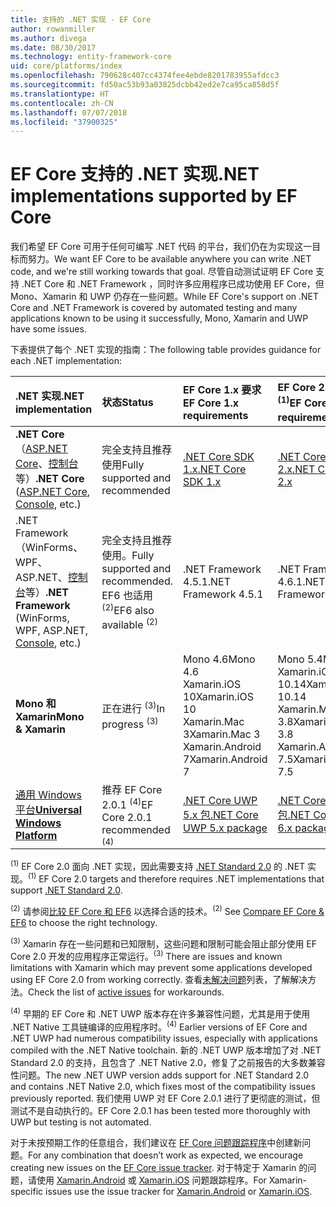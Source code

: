 ```yaml
---
title: 支持的 .NET 实现 - EF Core
author: rowanmiller
ms.author: divega
ms.date: 08/30/2017
ms.technology: entity-framework-core
uid: core/platforms/index
ms.openlocfilehash: 790628c407cc4374fee4ebde8201783955afdcc3
ms.sourcegitcommit: fd50ac53b93a03825dcbb42ed2e7ca95ca858d5f
ms.translationtype: HT
ms.contentlocale: zh-CN
ms.lasthandoff: 07/07/2018
ms.locfileid: "37900325"
---
```

# <a name="net-implementations-supported-by-ef-core"></a><span data-ttu-id="d7ea7-102">EF Core 支持的 .NET 实现</span><span class="sxs-lookup"><span data-stu-id="d7ea7-102">.NET implementations supported by EF Core</span></span>

<span data-ttu-id="d7ea7-103">我们希望 EF Core 可用于任何可编写 .NET 代码 的平台，我们仍在为实现这一目标而努力。</span><span class="sxs-lookup"><span data-stu-id="d7ea7-103">We want EF Core to be available anywhere you can write .NET code, and we're still working towards that goal.</span></span> <span data-ttu-id="d7ea7-104">尽管自动测试证明 EF Core 支持 .NET Core 和 .NET Framework ，同时许多应用程序已成功使用 EF Core，但 Mono、Xamarin 和 UWP 仍存在一些问题。</span><span class="sxs-lookup"><span data-stu-id="d7ea7-104">While EF Core's support on .NET Core and .NET Framework is covered by automated testing and many applications known to be using it successfully, Mono, Xamarin and UWP have some issues.</span></span>

<span data-ttu-id="d7ea7-105">下表提供了每个 .NET 实现的指南：</span><span class="sxs-lookup"><span data-stu-id="d7ea7-105">The following table provides guidance for each .NET implementation:</span></span>

| <span data-ttu-id="d7ea7-106">.NET 实现</span><span class="sxs-lookup"><span data-stu-id="d7ea7-106">.NET implementation</span></span>                                                                                                  | <span data-ttu-id="d7ea7-107">状态</span><span class="sxs-lookup"><span data-stu-id="d7ea7-107">Status</span></span>                                                             | <span data-ttu-id="d7ea7-108">EF Core 1.x 要求</span><span class="sxs-lookup"><span data-stu-id="d7ea7-108">EF Core 1.x requirements</span></span>                                                                                | <span data-ttu-id="d7ea7-109">EF Core 2.x 要求 <sup>(1)</sup></span><span class="sxs-lookup"><span data-stu-id="d7ea7-109">EF Core 2.x requirements <sup>(1)</sup></span></span>                                                                 |
|:---------------------------------------------------------------------------------------------------------------------|:-------------------------------------------------------------------|:--------------------------------------------------------------------------------------------------------|:--------------------------------------------------------------------------------------------------------|
| <span data-ttu-id="d7ea7-110">**.NET Core**（[ASP.NET Core](../get-started/aspnetcore/index.md)、[控制台](../get-started/netcore/index.md) 等）</span><span class="sxs-lookup"><span data-stu-id="d7ea7-110">**.NET Core** ([ASP.NET Core](../get-started/aspnetcore/index.md), [Console](../get-started/netcore/index.md), etc.)</span></span> | <span data-ttu-id="d7ea7-111">完全支持且推荐使用</span><span class="sxs-lookup"><span data-stu-id="d7ea7-111">Fully supported and recommended</span></span>                                    | [<span data-ttu-id="d7ea7-112">.NET Core SDK 1.x</span><span class="sxs-lookup"><span data-stu-id="d7ea7-112">.NET Core SDK 1.x</span></span>](https://www.microsoft.com/net/core/)                                                | [<span data-ttu-id="d7ea7-113">.NET Core SDK 2.x</span><span class="sxs-lookup"><span data-stu-id="d7ea7-113">.NET Core SDK 2.x</span></span>](https://www.microsoft.com/net/core/)                                                |
| <span data-ttu-id="d7ea7-114">.NET Framework（WinForms、WPF、ASP.NET、[控制台](../get-started/full-dotnet/index.md)等）</span><span class="sxs-lookup"><span data-stu-id="d7ea7-114">**.NET Framework** (WinForms, WPF, ASP.NET, [Console](../get-started/full-dotnet/index.md), etc.)</span></span>                    | <span data-ttu-id="d7ea7-115">完全支持且推荐使用。</span><span class="sxs-lookup"><span data-stu-id="d7ea7-115">Fully supported and recommended.</span></span> <span data-ttu-id="d7ea7-116">EF6 也适用 <sup>(2)</sup></span><span class="sxs-lookup"><span data-stu-id="d7ea7-116">EF6 also available <sup>(2)</sup></span></span> | <span data-ttu-id="d7ea7-117">.NET Framework 4.5.1</span><span class="sxs-lookup"><span data-stu-id="d7ea7-117">.NET Framework 4.5.1</span></span>                                                                                    | <span data-ttu-id="d7ea7-118">.NET Framework 4.6.1</span><span class="sxs-lookup"><span data-stu-id="d7ea7-118">.NET Framework 4.6.1</span></span>                                                                                    |
| <span data-ttu-id="d7ea7-119">**Mono 和 Xamarin**</span><span class="sxs-lookup"><span data-stu-id="d7ea7-119">**Mono & Xamarin**</span></span>                                                                                                   | <span data-ttu-id="d7ea7-120">正在进行 <sup>(3)</sup></span><span class="sxs-lookup"><span data-stu-id="d7ea7-120">In progress <sup>(3)</sup></span></span>                                         | <span data-ttu-id="d7ea7-121">Mono 4.6</span><span class="sxs-lookup"><span data-stu-id="d7ea7-121">Mono 4.6</span></span> <br/> <span data-ttu-id="d7ea7-122">Xamarin.iOS 10</span><span class="sxs-lookup"><span data-stu-id="d7ea7-122">Xamarin.iOS 10</span></span> <br/> <span data-ttu-id="d7ea7-123">Xamarin.Mac 3</span><span class="sxs-lookup"><span data-stu-id="d7ea7-123">Xamarin.Mac 3</span></span> <br/> <span data-ttu-id="d7ea7-124">Xamarin.Android 7</span><span class="sxs-lookup"><span data-stu-id="d7ea7-124">Xamarin.Android 7</span></span>                               | <span data-ttu-id="d7ea7-125">Mono 5.4</span><span class="sxs-lookup"><span data-stu-id="d7ea7-125">Mono 5.4</span></span> <br/> <span data-ttu-id="d7ea7-126">Xamarin.iOS 10.14</span><span class="sxs-lookup"><span data-stu-id="d7ea7-126">Xamarin.iOS 10.14</span></span> <br/> <span data-ttu-id="d7ea7-127">Xamarin.Mac 3.8</span><span class="sxs-lookup"><span data-stu-id="d7ea7-127">Xamarin.Mac 3.8</span></span> <br/> <span data-ttu-id="d7ea7-128">Xamarin.Android 7.5</span><span class="sxs-lookup"><span data-stu-id="d7ea7-128">Xamarin.Android 7.5</span></span>                        |
| [<span data-ttu-id="d7ea7-129">通用 Windows 平台</span><span class="sxs-lookup"><span data-stu-id="d7ea7-129">**Universal Windows Platform**</span></span>](../get-started/uwp/index.md)                                                        | <span data-ttu-id="d7ea7-130">推荐 EF Core 2.0.1 <sup>(4)</sup></span><span class="sxs-lookup"><span data-stu-id="d7ea7-130">EF Core 2.0.1 recommended <sup>(4)</sup></span></span>                           | [<span data-ttu-id="d7ea7-131">.NET Core UWP 5.x 包</span><span class="sxs-lookup"><span data-stu-id="d7ea7-131">.NET Core UWP 5.x package</span></span>](https://www.nuget.org/packages/Microsoft.NETCore.UniversalWindowsPlatform/) | [<span data-ttu-id="d7ea7-132">.NET Core UWP 6.x 包</span><span class="sxs-lookup"><span data-stu-id="d7ea7-132">.NET Core UWP 6.x package</span></span>](https://www.nuget.org/packages/Microsoft.NETCore.UniversalWindowsPlatform/) |

<span data-ttu-id="d7ea7-133"><sup>(1)</sup> EF Core 2.0 面向 .NET 实现，因此需要支持 [.NET Standard 2.0](https://docs.microsoft.com/dotnet/standard/net-standard) 的 .NET 实现。</span><span class="sxs-lookup"><span data-stu-id="d7ea7-133"><sup>(1)</sup> EF Core 2.0 targets and therefore requires .NET implementations that support [.NET Standard 2.0](https://docs.microsoft.com/dotnet/standard/net-standard).</span></span>

<span data-ttu-id="d7ea7-134"><sup>(2)</sup> 请参阅[比较 EF Core 和 EF6](../../efcore-and-ef6/index.md) 以选择合适的技术。</span><span class="sxs-lookup"><span data-stu-id="d7ea7-134"><sup>(2)</sup> See [Compare EF Core & EF6](../../efcore-and-ef6/index.md) to choose the right technology.</span></span>

<span data-ttu-id="d7ea7-135"><sup>(3)</sup> Xamarin 存在一些问题和已知限制，这些问题和限制可能会阻止部分使用 EF Core 2.0 开发的应用程序正常运行。</span><span class="sxs-lookup"><span data-stu-id="d7ea7-135"><sup>(3)</sup> There are issues and known limitations with Xamarin which may prevent some applications developed using EF Core 2.0 from working correctly.</span></span> <span data-ttu-id="d7ea7-136">查看[未解决问题](https://github.com/aspnet/entityframeworkCore/issues?q=is%3Aopen+is%3Aissue+label%3Aarea-xamarin)列表，了解解决方法。</span><span class="sxs-lookup"><span data-stu-id="d7ea7-136">Check the list of [active issues](https://github.com/aspnet/entityframeworkCore/issues?q=is%3Aopen+is%3Aissue+label%3Aarea-xamarin) for workarounds.</span></span>

<span data-ttu-id="d7ea7-137"><sup>(4)</sup> 早期的 EF Core 和 .NET UWP 版本存在许多兼容性问题，尤其是用于使用 .NET Native 工具链编译的应用程序时。</span><span class="sxs-lookup"><span data-stu-id="d7ea7-137"><sup>(4)</sup> Earlier versions of EF Core and .NET UWP had numerous compatibility issues, especially with applications compiled with the .NET Native toolchain.</span></span> <span data-ttu-id="d7ea7-138">新的 .NET UWP 版本增加了对 .NET Standard 2.0 的支持，且包含了 .NET Native 2.0，修复了之前报告的大多数兼容性问题。</span><span class="sxs-lookup"><span data-stu-id="d7ea7-138">The new .NET UWP version adds support for .NET Standard 2.0 and contains .NET Native 2.0, which fixes most of the compatibility issues previously reported.</span></span> <span data-ttu-id="d7ea7-139">我们使用 UWP 对 EF Core 2.0.1 进行了更彻底的测试，但测试不是自动执行的。</span><span class="sxs-lookup"><span data-stu-id="d7ea7-139">EF Core 2.0.1 has been tested more thoroughly with UWP but testing is not automated.</span></span>

<span data-ttu-id="d7ea7-140">对于未按预期工作的任意组合，我们建议在 [EF Core 问题跟踪程序](https://github.com/aspnet/entityframeworkcore/issues/new)中创建新问题。</span><span class="sxs-lookup"><span data-stu-id="d7ea7-140">For any combination that doesn’t work as expected, we encourage creating new issues on the [EF Core issue tracker](https://github.com/aspnet/entityframeworkcore/issues/new).</span></span> <span data-ttu-id="d7ea7-141">对于特定于 Xamarin 的问题，请使用 [Xamarin.Android](https://github.com/xamarin/xamarin-android/issues/new) 或 [Xamarin.iOS](https://github.com/xamarin/xamarin-macios/issues/new) 问题跟踪程序。</span><span class="sxs-lookup"><span data-stu-id="d7ea7-141">For Xamarin-specific issues use the issue tracker for [Xamarin.Android](https://github.com/xamarin/xamarin-android/issues/new) or [Xamarin.iOS](https://github.com/xamarin/xamarin-macios/issues/new).</span></span>
